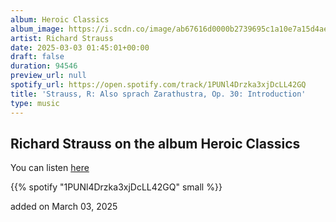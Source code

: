 ```yaml
---
album: Heroic Classics
album_image: https://i.scdn.co/image/ab67616d0000b2739695c1a10e7a15d4ae26aa53
artist: Richard Strauss
date: 2025-03-03 01:45:01+00:00
draft: false
duration: 94546
preview_url: null
spotify_url: https://open.spotify.com/track/1PUNl4Drzka3xjDcLL42GQ
title: 'Strauss, R: Also sprach Zarathustra, Op. 30: Introduction'
type: music
---
```



## Richard Strauss on the album Heroic Classics

You can listen [here](https://open.spotify.com/track/1PUNl4Drzka3xjDcLL42GQ)

{{% spotify "1PUNl4Drzka3xjDcLL42GQ" small %}}

added on March 03, 2025